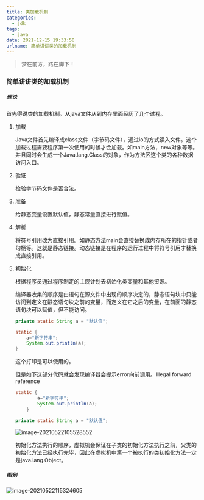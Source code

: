 ```yaml
---
title: 类加载机制
categories:
  - jdk
tags:
  - java
date: 2021-12-15 19:33:50
urlname: 简单讲讲类的加载机制
---
```


> 梦在前方，路在脚下！

### 简单讲讲类的加载机制

##### 理论

首先得说类的加载机制。从java文件从到内存里面经历了几个过程。

1. 加载

   Java文件首先编译成class文件（字节码文件），通过io的方式读入文件。这个加载过程需要程序第一次使用的时候才会加载。如main方法，new对象等等。并且同时会生成一个Java.lang.Class的对象，作为方法区这个类的各种数据访问入口。

2. 验证

   检验字节码文件是否合法。

3. 准备

   给静态变量设置默认值，静态常量直接进行赋值。

4. 解析

   将符号引用改为直接引用。如静态方法main会直接替换成内存所在的指针或者句柄等。这就是静态链接。动态链接是在程序的运行过程中将符号引用才替换成直接引用。

5. 初始化

   根据程序员通过程序制定的主观计划去初始化类变量和其他资源。

   编译器收集的顺序是由语句在源文件中出现的顺序决定的，静态语句块中只能访问到定义在静态语句块之前的变量，而定义在它之后的变量，在前面的静态语句块可以赋值，但不能访问。

   ```java
   private static String a = "默认值";
   
   static {
       a="新字符串";
       System.out.println(a);
   }
   ```

   这个打印是可以使用的。

   但是如下这部分代码就会发现编译器会提示error向前调用。Illegal forward reference


   ```java
   static {
           a="新字符串";
           System.out.println(a);
       }
   
   private static String a = "默认值";
   ```

   ![image-20210522105528552](https://boot-generate.oss-cn-chengdu.aliyuncs.com/img/image-20210522105528552.png)

   初始化方法执行的顺序，虚拟机会保证在子类的初始化方法执行之前，父类的初始化方法已经执行完毕，因此在虚拟机中第一个被执行的类初始化方法一定是java.lang.Object。

##### 图例

![image-20210522115324605](https://boot-generate.oss-cn-chengdu.aliyuncs.com/img/image-20210522115324605.png)